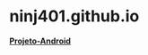# ninj401.github.io

<a href="https://ninj401.github.io/Projeto-Android/"><strong>Projeto-Android</strong></a>
